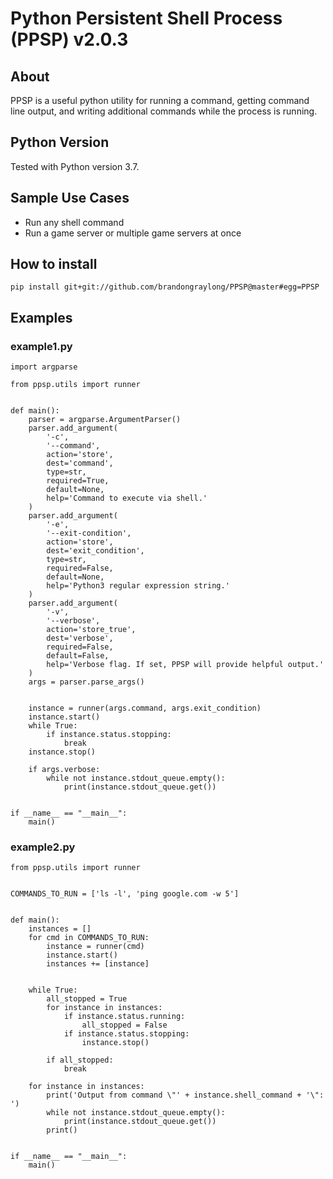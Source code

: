 # Python Persistent Shell Process (PPSP) v2.0.3


## About
PPSP is a useful python utility for running a command, getting command line output, and writing additional commands while the process is running.


## Python Version 
Tested with Python version 3.7.


## Sample Use Cases
- Run any shell command
- Run a game server or multiple game servers at once


## How to install
```pip install git+git://github.com/brandongraylong/PPSP@master#egg=PPSP```


## Examples
### example1.py
```
import argparse

from ppsp.utils import runner


def main():
    parser = argparse.ArgumentParser()
    parser.add_argument(
        '-c', 
        '--command', 
        action='store', 
        dest='command', 
        type=str, 
        required=True,
        default=None,
        help='Command to execute via shell.'
    )
    parser.add_argument(
        '-e', 
        '--exit-condition', 
        action='store', 
        dest='exit_condition',
        type=str, 
        required=False, 
        default=None,
        help='Python3 regular expression string.'
    )
    parser.add_argument(
        '-v', 
        '--verbose', 
        action='store_true', 
        dest='verbose',
        required=False,
        default=False,
        help='Verbose flag. If set, PPSP will provide helpful output.'
    )
    args = parser.parse_args()


    instance = runner(args.command, args.exit_condition)
    instance.start()
    while True:
        if instance.status.stopping:
            break
    instance.stop()

    if args.verbose:
        while not instance.stdout_queue.empty():
            print(instance.stdout_queue.get())


if __name__ == "__main__":
    main()

```

### example2.py
```
from ppsp.utils import runner


COMMANDS_TO_RUN = ['ls -l', 'ping google.com -w 5']


def main():
    instances = []
    for cmd in COMMANDS_TO_RUN:
        instance = runner(cmd)
        instance.start()
        instances += [instance]


    while True:
        all_stopped = True
        for instance in instances:
            if instance.status.running:
                all_stopped = False
            if instance.status.stopping:
                instance.stop()

        if all_stopped:
            break

    for instance in instances:
        print('Output from command \"' + instance.shell_command + '\": ')
        while not instance.stdout_queue.empty():
            print(instance.stdout_queue.get())
        print()


if __name__ == "__main__":
    main()

```